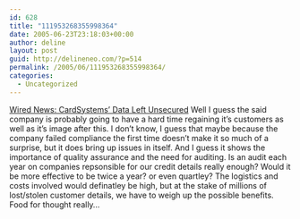 ```yaml
---
id: 628
title: "111953268355998364"
date: 2005-06-23T23:18:03+00:00
author: deline
layout: post
guid: http://delineneo.com/?p=514
permalink: /2005/06/111953268355998364/
categories:
  - Uncategorized
---
```

[Wired News: CardSystems&#8217; Data Left Unsecured](http://wired.com/news/technology/0,1282,67980,00.html?tw=wn_tophead_1) Well I guess the said company is probably going to have a hard time regaining it&#8217;s customers as well as it&#8217;s image after this. I don&#8217;t know, I guess that maybe because the company failed compliance the first time doesn&#8217;t make it so much of a surprise, but it does bring up issues in itself. And I guess it shows the importance of quality assurance and the need for auditing. Is an audit each year on companies repsonsible for our credit details really enough? Would it be more effective to be twice a year? or even quartley? The logistics and costs involved would definatley be high, but at the stake of millions of lost/stolen customer details, we have to weigh up the possible benefits. Food for thought really&#8230;